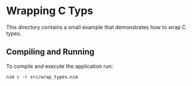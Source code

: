 # Wrapping C Typs

This directory contains a small example that demonstrates how to wrap C types.

## Compiling and Running

To compile and execute the application run:
```Shell
nim c -r src/wrap_types.nim
```
